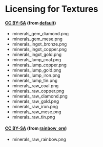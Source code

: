 # Licensing for Textures


#### [CC BY-SA][lic.default] (from [default][])
- minerals_gem_diamond.png
- minerals_gem_mese.png
- minerals_ingot_bronze.png
- minerals_ingot_copper.png
- minerals_ingot_gold.png
- minerals_lump_coal.png
- minerals_lump_copper.png
- minerals_lump_gold.png
- minerals_lump_iron.png
- minerals_lump_tin.png
- minerals_raw_coal.png
- minerals_raw_copper.png
- minerals_raw_diamond.png
- minerals_raw_gold.png
- minerals_raw_iron.png
- minerals_raw_mese.png
- minerals_raw_tin.png

#### [CC BY-SA][lic.rainbow_ore] (from [rainbow_ore][])
- minerals_raw_rainbow.png


[default]: https://github.com/minetest/minetest_game/tree/master/mods/default
[rainbow_ore]: https://forum.minetest.net/viewtopic.php?t=13519

[lic.default]: https://github.com/minetest/minetest_game/blob/master/mods/default/license.txt
[lic.rainbow_ore]: https://github.com/FsxShader2012/rainbow_ore/blob/master/README.md
